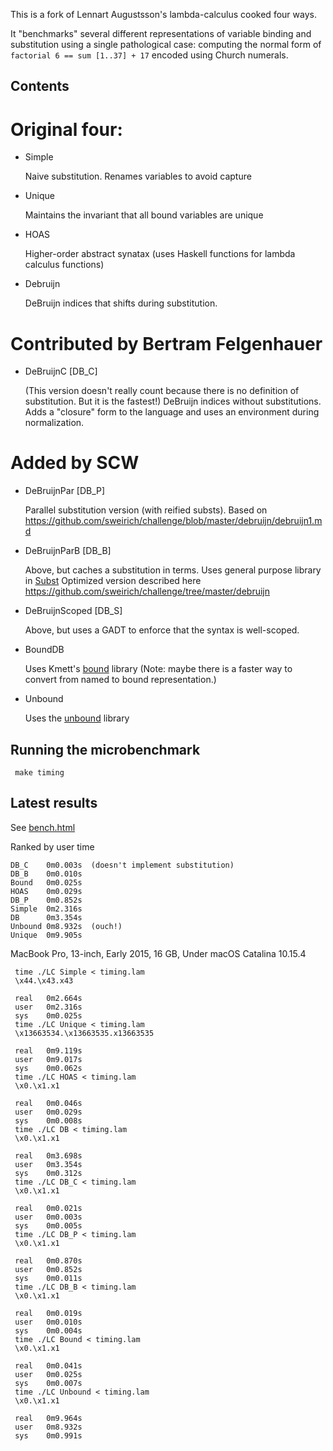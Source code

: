 This is a fork of Lennart Augustsson's lambda-calculus cooked four ways. 

It "benchmarks" several different representations of variable binding and
substitution using a single pathological case: computing the normal form of
`factorial 6 == sum [1..37] + 17` encoded using Church numerals.

## Contents

# Original four:

- Simple

  Naive substitution. Renames variables to avoid capture
  
- Unique

  Maintains the invariant that all bound variables are unique
  
- HOAS

  Higher-order abstract synatax (uses Haskell functions for lambda calculus
  functions)

- Debruijn

  DeBruijn indices that shifts during substitution.

# Contributed by Bertram Felgenhauer 

- DeBruijnC [DB_C]

  (This version doesn't really count because there is no definition 
  of substitution. But it is the fastest!)
  DeBruijn indices without substitutions. Adds a "closure" form to the
  language and uses an environment during normalization.

# Added by SCW

- DeBruijnPar [DB_P]

  Parallel substitution version (with reified substs). Based on
  https://github.com/sweirich/challenge/blob/master/debruijn/debruijn1.md

- DeBruijnParB [DB_B]

  Above, but caches a substitution in terms.
  Uses general purpose library in [Subst](Subst.hs)
  Optimized version described here
  https://github.com/sweirich/challenge/tree/master/debruijn

- DeBruijnScoped [DB_S]

  Above, but uses a GADT to enforce that the syntax is well-scoped.

- BoundDB 

  Uses Kmett's [bound](https://hackage.haskell.org/package/bound) library
  (Note: maybe there is a faster way to convert from named to bound representation.)

- Unbound

  Uses the [unbound](https://hackage.haskell.org/package/unbound) library


## Running the microbenchmark

     make timing
	 
## Latest results

See [bench.html](bench.html)

Ranked by user time

	DB_C    0m0.003s  (doesn't implement substitution)
	DB_B    0m0.010s
	Bound   0m0.025s
	HOAS    0m0.029s
	DB_P    0m0.852s
	Simple  0m2.316s
	DB      0m3.354s
	Unbound 0m8.932s  (ouch!)
	Unique  0m9.905s

MacBook Pro, 13-inch, Early 2015, 16 GB, Under macOS Catalina 10.15.4

	 time ./LC Simple < timing.lam
	 \x44.\x43.x43

	 real	0m2.664s
	 user	0m2.316s
	 sys	0m0.025s
	 time ./LC Unique < timing.lam
	 \x13663534.\x13663535.x13663535

	 real	0m9.119s
	 user	0m9.017s
	 sys	0m0.062s
	 time ./LC HOAS < timing.lam
	 \x0.\x1.x1

	 real	0m0.046s
	 user	0m0.029s
	 sys	0m0.008s
	 time ./LC DB < timing.lam
	 \x0.\x1.x1

	 real	0m3.698s
	 user	0m3.354s
	 sys	0m0.312s
	 time ./LC DB_C < timing.lam
	 \x0.\x1.x1

	 real	0m0.021s
	 user	0m0.003s
	 sys	0m0.005s
	 time ./LC DB_P < timing.lam
	 \x0.\x1.x1

	 real	0m0.870s
	 user	0m0.852s
	 sys	0m0.011s
	 time ./LC DB_B < timing.lam
	 \x0.\x1.x1

	 real	0m0.019s
	 user	0m0.010s
	 sys	0m0.004s
	 time ./LC Bound < timing.lam
	 \x0.\x1.x1

	 real	0m0.041s
	 user	0m0.025s
	 sys	0m0.007s
	 time ./LC Unbound < timing.lam
	 \x0.\x1.x1

	 real	0m9.964s
	 user	0m8.932s
	 sys	0m0.991s

